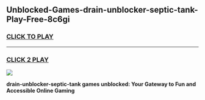 
## Unblocked-Games-drain-unblocker-septic-tank-Play-Free-8c6gi
<h3>
<a href="https://premium76.site?title=drain-unblocker-septic-tank&ref=19M">CLICK TO PLAY</a></h3>
<hr>

<h3>
<a href="https://premium76.site?title=drain-unblocker-septic-tank&ref=19M">CLICK 2 PLAY</a>
  
</h3>

<a href="https://premium76.site?title=drain-unblocker-septic-tank&ref=19M"><img src="https://clearcache.store/games.png"></a>


**drain-unblocker-septic-tank games unblocked: Your Gateway to Fun and Accessible Online Gaming**

